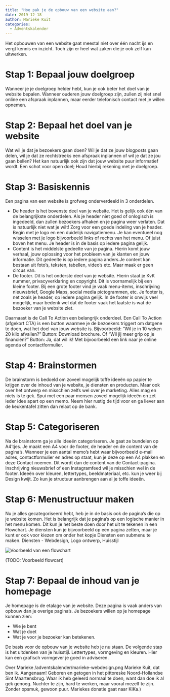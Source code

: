 ```yaml
---
title: "Hoe pak je de opbouw van een website aan?"
date: 2019-12-18
author: Marieke Kuit
categories: 
  - Adventskalender
---
```

Het opbouwen van een website gaat meestal niet over één nacht ijs en vergt kennis en inzicht. Toch zijn er heel wat zaken die je ook zelf kan uitwerken.

# Stap 1: Bepaal jouw doelgroep

Wanneer je je doelgroep helder hebt, kun je ook beter het doel van je website bepalen. Wanneer ouderen jouw doelgroep zijn, zullen zij niet snel online een afspraak inplannen, maar eerder telefonisch contact met je willen opnemen.

# Stap 2: Bepaal het doel van je website

Wat wil je dat je bezoekers gaan doen? Wil je dat ze jouw blogposts gaan delen, wil je dat ze rechtstreeks een afspraak inplannen of wil je dat ze jou gaan bellen? Het kan natuurlijk ook zijn dat jouw website puur informatief wordt. Een schot voor open doel; Houd hierbij rekening met je doelgroep.

# Stap 3: Basiskennis

Een pagina van een website is grofweg onderverdeeld in 3 onderdelen.

* De header is het bovenste deel van je website. Het is gelijk ook één van de belangrijkste onderdelen. Als je header niet goed of onlogisch is ingedeeld, dan zullen bezoekers afhaken en je pagina weer verlaten. Dat is natuurlijk niet wat je wilt! Zorg voor een goede indeling van je header. Begin met je logo en een duidelijk navigatiemenu. Je kan eventueel nog wisselen met je logo bijvoorbeeld links of rechts van het menu. Of juist boven het menu. Je header is in de basis op iedere pagina gelijk.
* Content is het middelste gedeelte van je pagina. Hierin komt jouw verhaal, jouw oplossing voor het probleem van je klanten en jouw informatie. Dit gedeelte is op iedere pagina anders.Je content kan bestaan uit foto’s, teksten, tabellen, video’s etc. Maar maak er geen circus van.
* De footer. Dit is het onderste deel van je website. Hierin staat je KvK nummer, privacyverklaring en copyright. Dit is voornamelijk bij een kleine footer. Bij een grote footer vind je vaak menu-items, inschrijving nieuwsbrief, Google Maps, social media pictogrammen, etc. Je footer is, net zoals je header, op iedere pagina gelijk. In de footer is onwijs veel mogelijk, maar bedenk wel dat de footer vaak het laatste is wat de bezoeker van je website ziet. 

Daarnaast is de Call To Action een belangrijk onderdeel. Een Call To Action (afgekort CTA) is een button waarmee je de bezoekers triggert om datgene te doen, wat het doel van jouw website is. Bijvoorbeeld: “Wil je in 10 weken 20 kilo afvallen?” Button: Download brochure. Of “Wil jij meer grip op je financiën?” Button: Ja, dat wil ik! Met bijvoorbeeld een link naar je online agenda of contactformulier.

# Stap 4: Brainstormen

De brainstorm is bedoeld om zoveel mogelijk toffe ideeën op papier te krijgen over de inhoud van je website, je diensten en producten. Maar ook over het ontwerp en misschien zelfs wel over je marketing. Alles mag en niets is te gek.
Spui met een paar mensen zoveel mogelijk ideeën en zet ieder idee apart op een memo. Neem hier rustig de tijd voor en ga liever aan de keukentafel zitten dan relaxt op de bank.

# Stap 5: Categoriseren

Na de brainstorm ga je alle ideeën categoriseren. Je gaat ze bundelen op A4’tjes. Je maakt een A4 voor de footer, de header en de content van de pagina’s. Wanneer je een aantal memo’s hebt waar bijvoorbeeld e-mail adres, contactformulier en adres op staat, kun je deze op een A4 plakken en deze Contact noemen. Dit wordt dan de content van de Contact-pagina. Inschrijving nieuwsbrief of een Instagramfeed wil je misschien wel in de footer. Ideeën over kleuren, lettertypes, beeldmateriaal, etc. kun je weer bij Design kwijt. Zo kun je structuur aanbrengen aan al je toffe ideeën.

# Stap 6: Menustructuur maken

Nu je alles gecategoriseerd hebt, heb je in de basis ook de pagina’s die op je website komen. Het is belangrijk dat je pagina’s op een logische manier in het menu komen. Dit kun je het beste doen door het uit te tekenen in een Flowchart.
Je diensten kun je bijvoorbeeld op een pagina zetten, maar je kunt er ook voor kiezen om onder het kopje Diensten een submenu te maken. Diensten - Webdesign, Logo ontwerp, Huisstijl

![Voorbeeld van een flowchart](https://fronteers.nl/_img/adventskalender/marieke-webdesign-flowchart.png)

(TODO: Voorbeeld flowcart)

# Stap 7: Bepaal de inhoud van je homepage

Je homepage is de etalage van je website. Deze pagina is vaak anders van opbouw dan je overige pagina’s. Je bezoekers willen op je homepage kunnen zien:

* Wie je bent
* Wat je doet
* Wat je voor je bezoeker kan betekenen.

De basis voor de opbouw van je website heb je nu staan. De volgende stap is het uitdenken van je huisstijl. Lettertypes, vormgeving en kleuren. Hier kan een grafisch vormgever je goed in adviseren.

Over Marieke
/adventskalender/marieke-webdesign.png
Marieke Kuit, dat ben ik. Aangenaam! Geboren en getogen in het pittoreske Noord-Hollandse Sint Maartensbrug. Waar ik heb geleerd normaal te doen, want dan doe ik al gek genoeg. Nuchter te zijn, hard te werken, maar vooral mezelf te zijn. Zonder opsmuk, gewoon puur.
Mariekes donatie gaat naar KiKa.)
